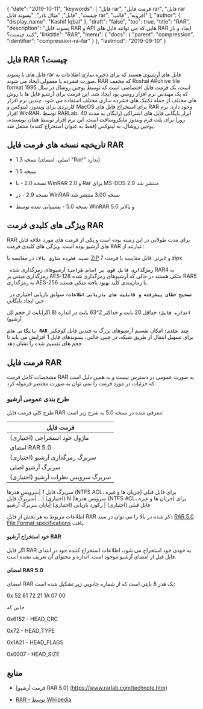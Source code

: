 {
  "date": "2019-10-11",
  "keywords": [
"فایل rar",
"فرمت فایل rar",
"فایل rar چیست",
"فایل",
"مثال نادر",
"پسوند فایل rar",
"افزونه",
"قالب"
],
  "author": {
    "display_name": "Kashif Iqbal"
},
  "draft": "false",
  "toc": true,
  "title": "RAR",
  "description": "پسوند فایل RAR و API هایی که می توانند فایل های RAR ایجاد و باز کنند چیست؟",
  "linktitle": "RAR",
  "menu": {
    "docs": {
      "parent": "compression",
      "identifier": "compression-ra-far"
}
},
  "lastmod": "2019-09-10"
}

## فایل RAR چیست؟

فایل های با پسوند rar فایل های آرشیوی هستند که برای ذخیره سازی اطلاعات به صورت فشرده یا معمولی ایجاد می شوند. RAR که مخفف Roshal ARchive file format است، یک فرمت فایل اختصاصی است که توسط یوجین روشال در سال 1995 که یک مهندس نرم افزار روسی بود ایجاد شد. این فرمت برای آرشیو فایل ها با روش های مختلف از جمله تکنیک های فشرده سازی مختلف استفاده می شود. چندین نرم افزار کاربردی برای ویندوز، لینوکس و MacOS برای استخراج فایل های RAR وجود دارد. نرم افزار WinRAR، توسط RARLab، ابزار بایگانی فایل های اشتراکی (رایگان به مدت 40 روز) برای پلت فرم ویندوز مایکروسافت است. این نرم افزار توسط همان نویسنده، یوجین روشال، به لینوکس (فقط به عنوان استخراج کننده) منتقل شد.

## تاریخچه نسخه های فرمت فایل RAR

* نسخه 1.3 (اصلی، امضای "Rar!" ندارد)

* نسخه 1.5

* نسخه 2.0 - با WinRAR 2.0 و Rar برای MS-DOS 2.0 منتشر شد

* نسخه 2.9 - در WinRAR نسخه 3.00 منتشر شد

* نسخه 5.0 - پشتیبانی شده توسط WinRAR 5.0 و بالاتر


## ویژگی های کلیدی فرمت RAR

RAR برای مدت طولانی در این زمینه بوده است و یکی از فرمت های مورد علاقه فایل های آرشیو بوده است. ویژگی های کلیدی فرمت RAR عبارتند از:

**`نسبت فشرده سازی بالا:`** در مقایسه با [ZIP](/compression/zip/) برتر، قابل مقایسه با فرمت 7z و zipx.

**` رمزگذاری فایل قوی بر اساس طراحی:`** آرشیوهای رمزگذاری شده RAR4 به رمزگذاری مبتنی بر AES-128 متکی هستند در حالی که آرشیوهای رمزگذاری شده RAR5 به رمزگذاری AES-256 با زمان‌بندی کلید بهبود یافته متکی هستند.

**` تصحیح خطای پیشرفته و قابلیت های بازیابی اطلاعات:`** سوابق بازیابی اختیاری در حین ایجاد بایگانی

**`اندازه فایل:`** حداقل 20 بایت و حداکثر 2^63 بایت در اندازه (8 اگزابایت از حجم کل آرشیو)

**`بایگانی های RAR چند جلدی:`** امکان تقسیم آرشیوهای بزرگ به چندین فایل کوچکتر برای تسهیل انتقال از طریق شبکه. در چنین حالتی، پسوندهای فایل 1 افزایش می یابد تا حجم های تقسیم شده را نشان دهد

## فرمت فایل RAR

مشخصات کامل فرمت RAR به صورت عمومی در دسترس نیست و به همین دلیل است که جزئیات در مورد فرمت را نمی توان به صورت مختصر فرموله کرد.

### طرح بندی عمومی آرشیو

طرح کلی فرمت فایل RAR معرفی شده در نسخه 5.0 به شرح زیر است:

|فرمت فایل
---|
| ماژول خود استخراجی (اختیاری)
| امضای RAR 5.0
|سربرگ رمزگذاری آرشیو (اختیاری)
|سربرگ آرشیو اصلی
|سربرگ سرویس نظرات آرشیو (اختیاری)
سربرگ فایل 1
|سرویس هدرها (NTFS ACL، جریان ها و غیره) برای فایل قبلی (اختیاری)
|...
|سربرگ فایل N
|سرویس هدرها (NTFS ACL، جریان ها و غیره) برای فایل قبلی (اختیاری)
| رکورد بازیابی (اختیاری)
|پایان سربرگ آرشیو

اطلاعات مربوط به هر بخش از فایل RAR ذکر شده در بالا را می توان در سند [RAR 5.0 File Format specifications](https://www.rarlab.com/technote.htm#arcstruct) یافت.

#### خود استخراج آرشیو RAR

اگر فایل RAR به خودی خود استخراج می شود، اطلاعات استخراج کننده خود در ابتدای فایل قبل از امضای آرشیو موجود است. اندازه و محتوای آن تعریف نشده است.

#### امضای RAR 5.0

امضای RAR یک هدر 8 بایتی است که از شماره جادویی زیر تشکیل شده است:

0x 52 61 72 21 1A 07 00

جایی که

0x6152 - HEAD_CRC

0x72 - HEAD_TYPE

0x1A21 - HEAD_FLAGS

0x0007 - HEAD_SIZE

## منابع

* [فرمت آرشیو RAR 5.0] (https://www.rarlab.com/technote.htm)

* [RAR - توسط Wikipedia](https://en.wikipedia.org/wiki/RAR_(file_format))


